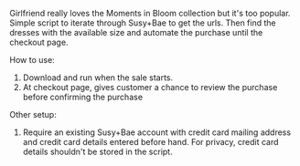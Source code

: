 Girlfriend really loves the Moments in Bloom collection but it's too popular. 
Simple script to iterate through Susy+Bae to get the urls. Then find the dresses with the available size and automate the purchase until the checkout page. 

How to use:
1. Download and run when the sale starts. 
2. At checkout page, gives customer a chance to review the purchase before confirming the purchase

Other setup:
1. Require an existing Susy+Bae account with credit card mailing address and credit card details entered before hand. For privacy, credit card details shouldn't be stored in the script. 
